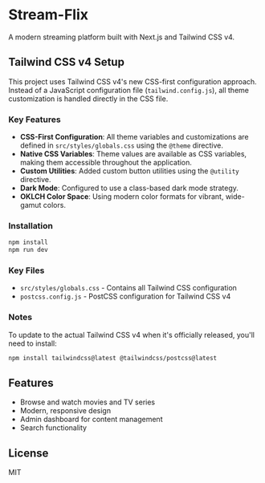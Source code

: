 # Stream-Flix

A modern streaming platform built with Next.js and Tailwind CSS v4.

## Tailwind CSS v4 Setup

This project uses Tailwind CSS v4's new CSS-first configuration approach. Instead of a JavaScript configuration file (`tailwind.config.js`), all theme customization is handled directly in the CSS file.

### Key Features

- **CSS-First Configuration**: All theme variables and customizations are defined in `src/styles/globals.css` using the `@theme` directive.
- **Native CSS Variables**: Theme values are available as CSS variables, making them accessible throughout the application.
- **Custom Utilities**: Added custom button utilities using the `@utility` directive.
- **Dark Mode**: Configured to use a class-based dark mode strategy.
- **OKLCH Color Space**: Using modern color formats for vibrant, wide-gamut colors.

### Installation

```bash
npm install
npm run dev
```

### Key Files

- `src/styles/globals.css` - Contains all Tailwind CSS configuration
- `postcss.config.js` - PostCSS configuration for Tailwind CSS v4

### Notes

To update to the actual Tailwind CSS v4 when it's officially released, you'll need to install:

```bash
npm install tailwindcss@latest @tailwindcss/postcss@latest
```

## Features

- Browse and watch movies and TV series
- Modern, responsive design
- Admin dashboard for content management
- Search functionality

## License

MIT
